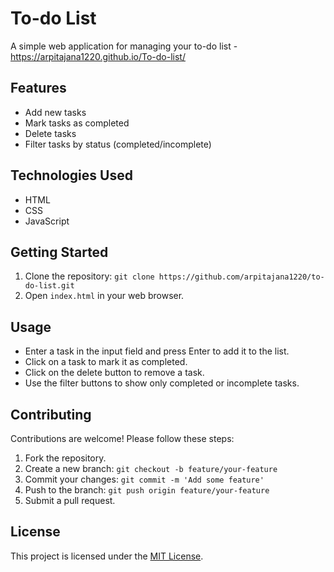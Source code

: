 # To-do List

A simple web application for managing your to-do list - https://arpitajana1220.github.io/To-do-list/

## Features

- Add new tasks
- Mark tasks as completed
- Delete tasks
- Filter tasks by status (completed/incomplete)

## Technologies Used

- HTML
- CSS
- JavaScript

## Getting Started

1. Clone the repository: `git clone https://github.com/arpitajana1220/to-do-list.git`
2. Open `index.html` in your web browser.

## Usage

- Enter a task in the input field and press Enter to add it to the list.
- Click on a task to mark it as completed.
- Click on the delete button to remove a task.
- Use the filter buttons to show only completed or incomplete tasks.

## Contributing

Contributions are welcome! Please follow these steps:

1. Fork the repository.
2. Create a new branch: `git checkout -b feature/your-feature`
3. Commit your changes: `git commit -m 'Add some feature'`
4. Push to the branch: `git push origin feature/your-feature`
5. Submit a pull request.

## License

This project is licensed under the [MIT License](LICENSE).
